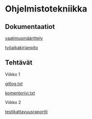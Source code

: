 # Ohjelmistotekniikka

## Dokumentaatiot

[vaatimusmäärittely](https://github.com/tuovinenemma/ot-harjoitustyo2022/blob/master/dokumentaatio/vaatimusmaarittely.md)

[työaikakirjanpito](https://github.com/tuovinenemma/ot-harjoitustyo2022/blob/master/dokumentaatio/tuntikirjanpito.md)


## Tehtävät

Viikko 1

[gitlog.txt](https://github.com/tuovinenemma/ot-harjoitustyo2022/blob/master/laskarit/viikko1/gitlog.txt)

[komentorivi.txt](https://github.com/tuovinenemma/ot-harjoitustyo2022/blob/master/laskarit/viikko1/komentorivi.txt)


Viikko 2

[testikattavuusraportti](https://github.com/tuovinenemma/ot-harjoitustyo2022/blob/master/laskarit/viikko2/Screenshot%20from%202022-11-15%2021-30-00.png)
